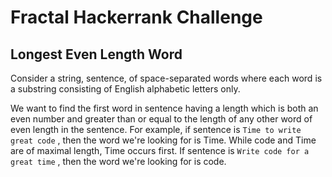 # Fractal Hackerrank Challenge

## Longest Even Length Word

Consider a string, sentence, of space-separated words where each word is a substring consisting of English alphabetic letters only.

We want to find the first word in sentence having a length which is both an even number and greater than or
equal to the length of any other word of even length in the sentence. 
For example, if sentence is `Time to write great code` , then the word we're looking for is Time.
While code and Time are of maximal length, Time occurs first. 
If sentence is `Write code for a great time` , then the word we're looking for is code.  
